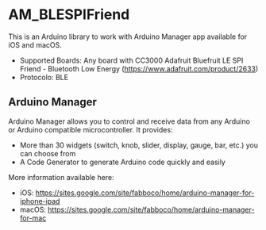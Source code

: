 # AM_BLESPIFriend

This is an Arduino library to work with Arduino Manager app available for iOS and macOS.

 * Supported Boards: Any board with CC3000 Adafruit Bluefruit LE SPI Friend - Bluetooth Low Energy (https://www.adafruit.com/product/2633)
 * Protocolo: BLE
 
## Arduino Manager

Arduino Manager allows you to control and receive data from any Arduino or Arduino compatible microcontroller. It provides:

* More than 30 widgets (switch, knob, slider, display, gauge, bar, etc.) you can choose from
* A Code Generator to generate Arduino code quickly and easily 

More information available here:

- iOS: https://sites.google.com/site/fabboco/home/arduino-manager-for-iphone-ipad
- macOS: https://sites.google.com/site/fabboco/home/arduino-manager-for-mac




